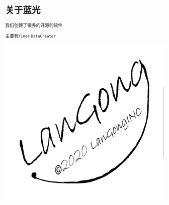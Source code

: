 # 关于蓝光

我们创建了很多的开源的软件

主要有```Timer``` ```DataCreater```

![LanGong LOGO](/img/LanGongLogoWhiteBackGround.png)
